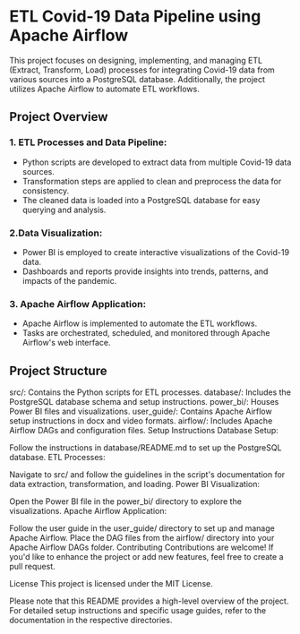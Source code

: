 # ETL Covid-19 Data Pipeline using Apache Airflow
This project focuses on designing, implementing, and managing ETL (Extract, Transform, Load) processes for integrating Covid-19 data from various sources into a PostgreSQL database. Additionally, the project utilizes Apache Airflow to automate ETL workflows.

## Project Overview

### 1. ETL Processes and Data Pipeline:
- Python scripts are developed to extract data from multiple Covid-19 data sources.
- Transformation steps are applied to clean and preprocess the data for consistency.
- The cleaned data is loaded into a PostgreSQL database for easy querying and analysis.

### 2.Data Visualization:
- Power BI is employed to create interactive visualizations of the Covid-19 data.
- Dashboards and reports provide insights into trends, patterns, and impacts of the pandemic.

### 3. Apache Airflow Application:
- Apache Airflow is implemented to automate the ETL workflows.
- Tasks are orchestrated, scheduled, and monitored through Apache Airflow's web interface.

## Project Structure
src/: Contains the Python scripts for ETL processes.
database/: Includes the PostgreSQL database schema and setup instructions.
power_bi/: Houses Power BI files and visualizations.
user_guide/: Contains Apache Airflow setup instructions in docx and video formats.
airflow/: Includes Apache Airflow DAGs and configuration files.
Setup Instructions
Database Setup:

Follow the instructions in database/README.md to set up the PostgreSQL database.
ETL Processes:

Navigate to src/ and follow the guidelines in the script's documentation for data extraction, transformation, and loading.
Power BI Visualization:

Open the Power BI file in the power_bi/ directory to explore the visualizations.
Apache Airflow Application:

Follow the user guide in the user_guide/ directory to set up and manage Apache Airflow.
Place the DAG files from the airflow/ directory into your Apache Airflow DAGs folder.
Contributing
Contributions are welcome! If you'd like to enhance the project or add new features, feel free to create a pull request.

License
This project is licensed under the MIT License.

Please note that this README provides a high-level overview of the project. For detailed setup instructions and specific usage guides, refer to the documentation in the respective directories.
